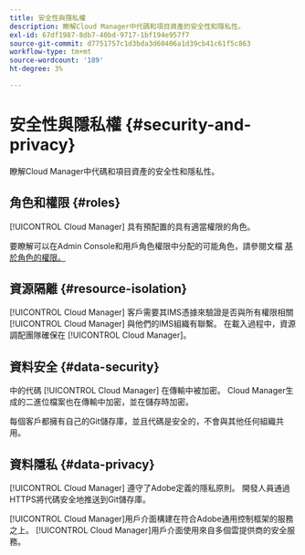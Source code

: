 ```yaml
---
title: 安全性與隱私權
description: 瞭解Cloud Manager中代碼和項目資產的安全性和隱私性。
exl-id: 67df1987-8db7-40bd-9717-1bf194e957f7
source-git-commit: d7751757c1d3bda3d60406a1d39cb41c61f5c863
workflow-type: tm+mt
source-wordcount: '189'
ht-degree: 3%

---
```



# 安全性與隱私權 {#security-and-privacy}

瞭解Cloud Manager中代碼和項目資產的安全性和隱私性。

## 角色和權限 {#roles}

[!UICONTROL Cloud Manager] 具有預配置的具有適當權限的角色。

要瞭解可以在Admin Console和用戶角色權限中分配的可能角色，請參閱文檔 [基於角色的權限。](/help/requirements/role-based-permissions.md)

## 資源隔離 {#resource-isolation}

[!UICONTROL Cloud Manager] 客戶需要其IMS憑據來驗證是否與所有權限相關 [!UICONTROL Cloud Manager] 與他們的IMS組織有聯繫。 在載入過程中，資源調配團隊確保在 [!UICONTROL Cloud Manager]。

## 資料安全 {#data-security}

中的代碼 [!UICONTROL Cloud Manager] 在傳輸中被加密。 Cloud Manager生成的二進位檔案也在傳輸中加密，並在儲存時加密。

每個客戶都擁有自己的Git儲存庫，並且代碼是安全的，不會與其他任何組織共用。

## 資料隱私 {#data-privacy}

[!UICONTROL Cloud Manager] 遵守了Adobe定義的隱私原則。 開發人員通過HTTPS將代碼安全地推送到Git儲存庫。

[!UICONTROL Cloud Manager]用戶介面構建在符合Adobe通用控制框架的服務之上。 [!UICONTROL Cloud Manager]用戶介面使用來自多個雲提供商的安全服務。
